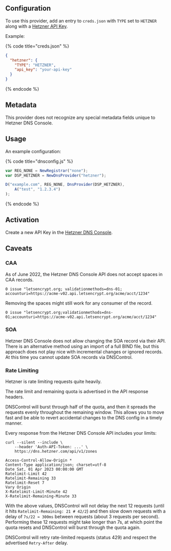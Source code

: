 ## Configuration

To use this provider, add an entry to `creds.json` with `TYPE` set to `HETZNER`
along with a [Hetzner API Key](https://dns.hetzner.com/settings/api-token).

Example:

{% code title="creds.json" %}
```json
{
  "hetzner": {
    "TYPE": "HETZNER",
    "api_key": "your-api-key"
  }
}
```
{% endcode %}

## Metadata

This provider does not recognize any special metadata fields unique to Hetzner
 DNS Console.

## Usage

An example configuration:

{% code title="dnsconfig.js" %}
```javascript
var REG_NONE = NewRegistrar("none");
var DSP_HETZNER = NewDnsProvider("hetzner");

D("example.com", REG_NONE, DnsProvider(DSP_HETZNER),
    A("test", "1.2.3.4")
);
```
{% endcode %}

## Activation

Create a new API Key in the
[Hetzner DNS Console](https://dns.hetzner.com/settings/api-token).

## Caveats

### CAA

As of June 2022, the Hetzner DNS Console API does not accept spaces in CAA
 records.
```text
0 issue "letsencrypt.org; validationmethods=dns-01; accounturi=https://acme-v02.api.letsencrypt.org/acme/acct/1234"
```

Removing the spaces might still work for any consumer of the record.
```text
0 issue "letsencrypt.org;validationmethods=dns-01;accounturi=https://acme-v02.api.letsencrypt.org/acme/acct/1234"
```

### SOA

Hetzner DNS Console does not allow changing the SOA record via their API.
There is an alternative method using an import of a full BIND file, but this
 approach does not play nice with incremental changes or ignored records.
At this time you cannot update SOA records via DNSControl.

### Rate Limiting

Hetzner is rate limiting requests quite heavily.

The rate limit and remaining quota is advertised in the API response headers.

DNSControl will burst through half of the quota, and then it spreads the
 requests evenly throughout the remaining window. This allows you to move fast
 and be able to revert accidental changes to the DNS config in a timely manner.

Every response from the Hetzner DNS Console API includes your limits:

```shell
curl --silent --include \
    --header 'Auth-API-Token: ...' \
    https://dns.hetzner.com/api/v1/zones

Access-Control-Allow-Origin *
Content-Type application/json; charset=utf-8
Date Sat, 01 Apr 2023 00:00:00 GMT
Ratelimit-Limit 42
Ratelimit-Remaining 33
Ratelimit-Reset 7
Vary Origin
X-Ratelimit-Limit-Minute 42
X-Ratelimit-Remaining-Minute 33
```
With the above values, DNSControl will not delay the next 12 requests (until it
 hits `Ratelimit-Remaining: 21 # 42/2`) and then slow down requests with a
 delay of `7s/22 ≈ 300ms` between requests (about 3 requests per second).
Performing these 12 requests might take longer than 7s, at which point the
 quota resets and DNSControl will burst through the quota again.

DNSControl will retry rate-limited requests (status 429) and respect the
 advertised `Retry-After` delay.
